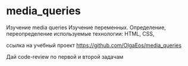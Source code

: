 # media_queries

Изучение media queries
Изучение переменных. Определение, переопределение
используемые технологии: HTML, CSS, 

ссылка на учебный проект https://github.com/OlgaEos/media_queries

Дай code-review по первой и второй задачам